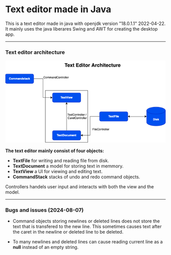 # Text editor made in Java

This is a text editor made in java with openjdk version "18.0.1.1" 2022-04-22.
It mainly uses the java liberares Swing and AWT for creating the desktop app. 

---------------------------------------------------------------------------------

### Text editor architecture

![Text editor architecture](/img/text-editor.drawio.png)

**The text editor mainly consist of four objects:** 
* **TextFile** for writing and reading file from disk. 
* **TextDocument** a model for storing text in memmory.
* **TextView** a UI for viewing and editing text.
* **CommandStack** stacks of undo and redo command objects.

Controllers handels user input and interacts with both the view and the model.

----------------------------------------------------------------------------------

### Bugs and issues (2024-08-07)

* Command objects storing newlines or deleted lines does not store the text that is transfered to the new line. This sometimes causes text after the caret in the newline or deleted line to be deleted.

* To many newlines and deleted lines can cause reading current line as a **null** instead of an empty string.


